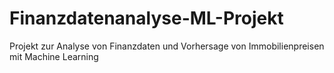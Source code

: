 # Finanzdatenanalyse-ML-Projekt
Projekt zur Analyse von Finanzdaten und Vorhersage von Immobilienpreisen mit Machine Learning
